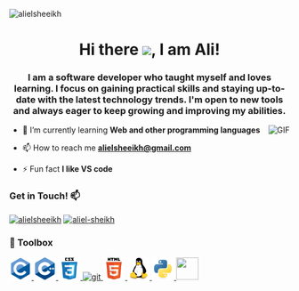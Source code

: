 <p align="left"> <img src="https://komarev.com/ghpvc/?username=alielsheeikh&label=Profile%20views&color=0e75b6&style=flat" alt="alielsheeikh" /> </p>

<h1 align="center"> Hi there <img src="https://raw.githubusercontent.com/MartinHeinz/MartinHeinz/master/wave.gif" width="30px">, I am Ali!
</h1>
<h3 align="center">I am a software developer who taught myself and loves learning. I focus on gaining practical skills and staying up-to-date with the latest technology trends. I'm open to new tools and always eager to keep growing and improving my abilities.</h3>


 <img align="right" alt="GIF" src="https://media.giphy.com/media/UoLt6Tm8wlSnWGfSFs/giphy.gif" />

- 🌱 I’m currently learning **Web 
and other programming languages**

<!-- - 💬 Ask me about **C++** -->

- 📫 How to reach me **alielsheeikh@gmail.com**

- ⚡ Fun fact **I like VS code**

<h3 align="left">Get in Touch! 📫</h3>
<p align="left">
<a href="https://twitter.com/alielsheeikh" target="blank"><img align="center" src="https://raw.githubusercontent.com/rahuldkjain/github-profile-readme-generator/master/src/images/icons/Social/twitter.svg" alt="alielsheeikh" height="30" width="40" /></a>
<a href="https://linkedin.com/in/aliel-sheikh" target="blank"><img align="center" src="https://raw.githubusercontent.com/rahuldkjain/github-profile-readme-generator/master/src/images/icons/Social/linked-in-alt.svg" alt="aliel-sheikh" height="30" width="40" /></a>
</p>

<h3 align="left">🧰 Toolbox</h3>
<p align="left"> <a href="https://www.cprogramming.com/" target="_blank" rel="noreferrer"> 
<img src="https://raw.githubusercontent.com/devicons/devicon/master/icons/c/c-original.svg" alt="c" width="40" height="40"/> </a>
<a href="https://www.w3schools.com/cpp/" target="_blank" rel="noreferrer"> <img src="https://raw.githubusercontent.com/devicons/devicon/master/icons/cplusplus/cplusplus-original.svg" alt="cplusplus" width="40" height="40"/> </a>
<a href="https://www.w3schools.com/css/" target="_blank" rel="noreferrer"> <img src="https://raw.githubusercontent.com/devicons/devicon/master/icons/css3/css3-original-wordmark.svg" alt="css3" width="40" height="40"/> </a> 
<a href="https://git-scm.com/" target="_blank" rel="noreferrer"> <img src="https://www.vectorlogo.zone/logos/git-scm/git-scm-icon.svg" alt="git" width="40" height="40"/> </a> 
<a href="https://www.w3.org/html/" target="_blank" rel="noreferrer"> <img src="https://raw.githubusercontent.com/devicons/devicon/master/icons/html5/html5-original-wordmark.svg" alt="html5" width="40" height="40"/> </a> 
<a href="https://www.linux.org/" target="_blank" rel="noreferrer"> <img src="https://raw.githubusercontent.com/devicons/devicon/master/icons/linux/linux-original.svg" alt="linux" width="40" height="40"/> </a> 
<a href="https://www.python.org" target="_blank" rel="noreferrer"> <img src="https://raw.githubusercontent.com/devicons/devicon/master/icons/python/python-original.svg" alt="python" width="40" height="40"/> </a>  
<img src="https://cdn.jsdelivr.net/gh/devicons/devicon/icons/javascript/javascript-original.svg"  width="40" height="40" /> </a> 
          
</p>
